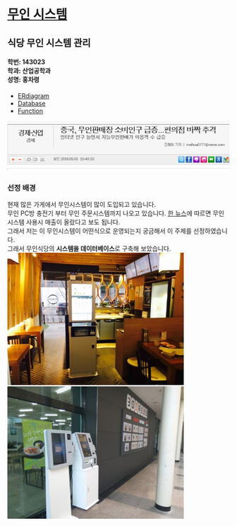 <!doctype html>
<html>
<head>
<title>메인 화면</title>
<meta charset="utf-8">
</head>
<body>
  <h1><a href="main screen.html">무인 시스템</a></h1>
  <h2>식당 무인 시스템 관리</h2>

  <h4>
      학번: 143023<br>
      학과: 산업공학과<br>
      성명: 홍차령</h4>
  <ul>
    <li> <a href="ERdiagram.html" title="ERdiagram">ERdiagram</a></li>
    <li> <a href="2.html">Database</a></li>
    <li> <a href="3.html">Function</a></li>
  </ul>
<img src="뉴스기사1.jpg" width=600>
<h3>선정 배경</h3>
  현재 많은 가게에서 무인시스템이 많이 도입되고 있습니다.<br>
  무인 PC방 충전기 부터 무인 주문시스템까지 나오고 있습니다. <a href="http://www.etoday.co.kr/news/section/newsview.php?idxno=1630150" target="_blank">한 뉴스</a>에 따르면 무인시스템 사용시 매출이 올랐다고 보도 됩니다.<br>
  그래서 저는 이 무인시스템이 어떤식으로 운영되는지 궁금해서 이 주제를 선정하였습니다.<br>
  그래서 무인식당의 <strong>시스템을 데이터베이스</strong>로 구축해 보았습니다.<br>
  <img src="무인시스템1.jpg" width=400><img src="무인시스템2.jpg" width=400>
</body>
</html>
